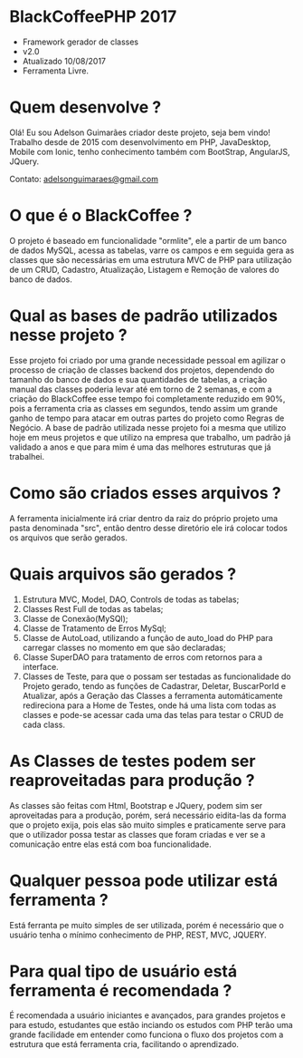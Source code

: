 # BlackCoffeePHP 2017
  - Framework gerador de classes
  - v2.0
  - Atualizado 10/08/2017
  - Ferramenta Livre.

# Quem desenvolve ?
  Olá! Eu sou Adelson Guimarães criador deste projeto, seja bem vindo!
  Trabalho desde de 2015 com desenvolvimento em PHP, JavaDesktop, Mobile com Ionic, tenho conhecimento também com BootStrap,
  AngularJS, JQuery.
  
  Contato: adelsonguimaraes@gmail.com

# O que é o BlackCoffee ?
  O projeto é baseado em funcionalidade "ormlite", ele a partir de um banco de dados MySQL, acessa as tabelas, 
  varre os campos e em seguida gera as classes que são necessárias em uma estrutura MVC de PHP para utilização de 
  um CRUD, Cadastro, Atualização, Listagem e Remoção de valores do banco de dados.

# Qual as bases de padrão utilizados nesse projeto ?
  Esse projeto foi criado por uma grande necessidade pessoal em agilizar o processo de criação de classes backend dos projetos,
  dependendo do tamanho do banco de dados e sua quantidades de tabelas, a criação manual das classes poderia levar até em torno
  de 2 semanas, e com a criação do BlackCoffee esse tempo foi completamente reduzido em 90%, pois a ferramenta cria as classes
  em segundos, tendo assim um grande ganho de tempo para atacar em outras partes do projeto como Regras de Negócio.
  A base de padrão utilizada nesse projeto foi a mesma que utilizo hoje em meus projetos e que utilizo na empresa que trabalho,
  um padrão já validado a anos e que para mim é uma das melhores estruturas que já trabalhei.

# Como são criados esses arquivos ?
  A ferramenta inicialmente irá criar dentro da raiz do próprio projeto uma pasta denominada "src", então dentro 
  desse diretório ele irá colocar todos os arquivos que serão gerados.
  
# Quais arquivos são gerados ?
  1. Estrutura MVC, Model, DAO, Controls de todas as tabelas;
  2. Classes Rest Full de todas as tabelas;
  3. Classe de Conexão(MySQl);
  4. Classe de Tratamento de Erros MySql;
  5. Classe de AutoLoad, utilizando a função de auto_load do PHP para carregar classes no momento em que são declaradas;
  6. Classe SuperDAO para tratamento de erros com retornos para a interface.
  7. Classes de Teste, para que o possam ser testadas as funcionalidade do Projeto gerado, tendo as funções de Cadastrar,
  Deletar, BuscarPorId e Atualizar, após a Geração das Classes a ferramenta automáticamente redireciona para a Home de
  Testes, onde há uma lista com todas as classes e pode-se acessar cada uma das telas para testar o CRUD de cada class.
  
# As Classes de testes podem ser reaproveitadas para produção ?
  As classes são feitas com Html, Bootstrap e JQuery, podem sim ser aproveitadas para a produção, porém, será necessário
  eidita-las da forma que o projeto exija, pois elas são muito simples e praticamente serve para que o utilizador possa testar
  as classes que foram criadas e ver se a comunicação entre elas está com boa funcionalidade.
  
# Qualquer pessoa pode utilizar está ferramenta ?
  Está ferranta pe muito simples de ser utilizada, porém é necessário que o usuário tenha o mínimo conhecimento de PHP, REST,
  MVC, JQUERY.
  
# Para qual tipo de usuário está ferramenta é recomendada ?
  É recomendada a usuário iniciantes e avançados, para grandes projetos e para estudo, estudantes que estão inciando os estudos
  com PHP terão uma grande facilidade em entender como funciona o fluxo dos projetos com a estrutura que está ferramenta cria,
  facilitando o aprendizado.
